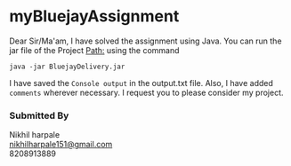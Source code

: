 # myBluejayAssignment

Dear Sir/Ma'am, I have solved the assignment using Java. You can run the jar file of the Project [Path:]([https://www.example.com](https://github.com/NitroNik7/myBluejayAssignment/blob/master/dist/BluejayDelivery.jar)) using the command
```
java -jar BluejayDelivery.jar
``` 

I have saved the `Console output` in the output.txt file. Also, I have added `comments` wherever necessary. I request you to please consider my project.

### Submitted By
Nikhil harpale <br>
nikhilharpale151@gmail.com <br>
8208913889
